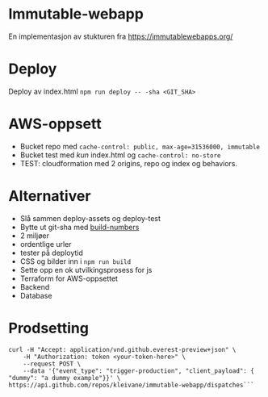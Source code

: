 # Immutable-webapp
En implementasjon av stukturen fra https://immutablewebapps.org/

# Deploy
Deploy av index.html `npm run deploy -- -sha <GIT_SHA>`

# AWS-oppsett
* Bucket repo med `cache-control: public, max-age=31536000, immutable`
* Bucket test med *kun* index.html og `cache-control: no-store`
* TEST: cloudformation med 2 origins, repo og index og behaviors.


# Alternativer
* Slå sammen deploy-assets og deploy-test
* Bytte ut git-sha med [build-numbers](https://github.com/marketplace/actions/build-number-generator)
* 2 miljøer
* ordentlige urler
* tester på deploytid
* CSS og bilder inn i `npm run build`
* Sette opp en ok utvilkingsprosess for js
* Terraform for AWS-oppsettet
* Backend
* Database

# Prodsetting
```
curl -H "Accept: application/vnd.github.everest-preview+json" \
    -H "Authorization: token <your-token-here>" \
    --request POST \
    --data '{"event_type": "trigger-production", "client_payload": { "dummy": "a dummy example"}}' \
https://api.github.com/repos/kleivane/immutable-webapp/dispatches```
